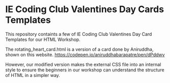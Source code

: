 # IE Coding Club Valentines Day Cards Templates

This repository containts a few of IE Coding Club Valentines Day Card Templates for our HTML Workshop. 

The rotating_heart_card.html is a version of a card done by Aniruddha, shown on this website. https://codepen.io/aniruddhabarapatre/pen/dPddwv      

However, our modified version makes the external CSS file into an internal style to ensure the beginners in our workshop can understand the structure of HTML in a simpler way. 
